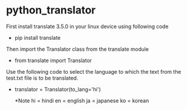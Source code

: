 # python_translator

First install translate 3.5.0 in your linux device using following code
  - pip install translate
  
Then import the Translator class from the translate module
  - from translate import Translator

Use the following code to select the language to which the text from the test.txt file is to be translated.
  - translator = Translator(to_lang='hi')
  
    *Note 
    hi = hindi
    en = english
    ja = japanese
    ko = korean
      
          

